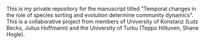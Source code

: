 This is my private repository for the manuscript titled "Temporal changes in the role of species sorting and evolution determine community dynamics".
This is a collaborative project from members of University of Konstanz (Lutz Becks, Julius Hoffmann) and the University of Turku (Teppo Hiltunen, Shane Hogle).
